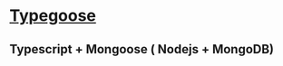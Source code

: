 # [Typegoose]('https://typegoose.github.io/typegoose/)

## Typescript + Mongoose ( Nodejs + MongoDB)


